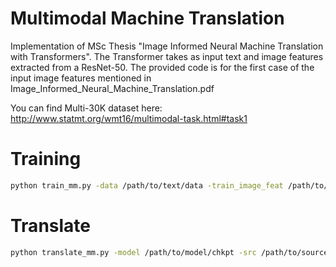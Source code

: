   # Multimodal Machine Translation

  Implementation of MSc Thesis "Image Informed Neural Machine Translation with Transformers". The Transformer takes as input text and image features extracted from a ResNet-50. The provided code is for the first case of the input image features mentioned in Image_Informed_Neural_Machine_Translation.pdf
  
  You can find Multi-30K dataset here: http://www.statmt.org/wmt16/multimodal-task.html#task1
   
  
  # Training
  ```bash
  python train_mm.py -data /path/to/text/data -train_image_feat /path/to/train/image/features -val_image_feat /path/to/validation/image/features
  ```
 
  # Translate
  ```bash
  python translate_mm.py -model /path/to/model/chkpt -src /path/to/source/sentences -vocab /path/to/source/vocabulary -test_image_feat /path/to/test/image/features
  ```
